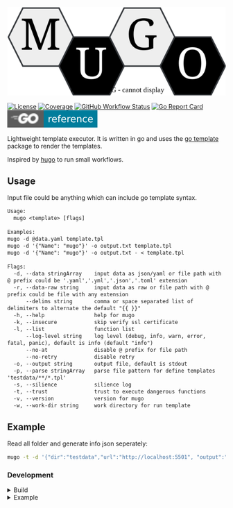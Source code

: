 ![mugo](assets/mugo.svg)

[![License](https://img.shields.io/github/license/rytsh/mugo?color=red&style=flat-square)](https://raw.githubusercontent.com/rytsh/mugo/main/LICENSE)
[![Coverage](https://img.shields.io/sonar/coverage/rytsh_mugo?logo=sonarcloud&server=https%3A%2F%2Fsonarcloud.io&style=flat-square)](https://sonarcloud.io/summary/overall?id=rytsh_mugo)
[![GitHub Workflow Status](https://img.shields.io/github/actions/workflow/status/rytsh/mugo/test.yml?branch=main&logo=github&style=flat-square&label=ci)](https://github.com/rytsh/mugo/actions)
[![Go Report Card](https://goreportcard.com/badge/github.com/rytsh/mugo?style=flat-square)](https://goreportcard.com/report/github.com/rytsh/mugo)
[![Go PKG](https://raw.githubusercontent.com/worldline-go/guide/main/badge/custom/reference.svg)](https://pkg.go.dev/github.com/rytsh/mugo)
<!-- [![Web](https://img.shields.io/badge/web-document-blueviolet?style=flat-square)](https://rytsh.github.io/mugo/) -->

Lightweight template executor. It is written in go and uses the [go template](https://golang.org/pkg/text/template/) package to render the templates.

Inspired by [hugo](https://gohugo.io/) to run small workflows.

## Usage

Input file could be anything which can include go template syntax.

```
Usage:
  mugo <template> [flags]

Examples:
mugo -d @data.yaml template.tpl
mugo -d '{"Name": "mugo"}' -o output.txt template.tpl
mugo -d '{"Name": "mugo"}' -o output.txt - < template.tpl

Flags:
  -d, --data stringArray    input data as json/yaml or file path with @ prefix could be '.yaml','.yml','.json','.toml' extension
  -r, --data-raw string     input data as raw or file path with @ prefix could be file with any extension
      --delims string       comma or space separated list of delimiters to alternate the default "{{ }}"
  -h, --help                help for mugo
  -k, --insecure            skip verify ssl certificate
  -l, --list                function list
      --log-level string    log level (debug, info, warn, error, fatal, panic), default is info (default "info")
      --no-at               disable @ prefix for file path
      --no-retry            disable retry
  -o, --output string       output file, default is stdout
  -p, --parse stringArray   parse file pattern for define templates 'testdata/**/*.tpl'
  -s, --silience            silience log
  -t, --trust               trust to execute dangerous functions
  -v, --version             version for mugo
  -w, --work-dir string     work directory for run template
```

## Example

Read all folder and generate info json seperately:

```sh
mugo -t -d '{"dir":"testdata","url":"http://localhost:5501", "output":"output"}'  -w "." https://github.com/rytsh/mugo/raw/main/templates/folderInfo.tpl
```

### Development

<details><summary>Build</summary>

Get binary with the goreleaser

```sh
make build
# goreleaser build --snapshot --rm-dist --single-target
```

</details>

<details><summary>Example</summary>

```sh
go run cmd/mugo/main.go -r "." -p 'testdata/tpl/*.tpl' - < testdata/readStart.tpl > output.json
go run cmd/mugo/main.go -t -d '{"dir":"testdata","url":"http://localhost:5501"}'  -w "." - < testdata/readSeparateStart.tpl
```

</details>

